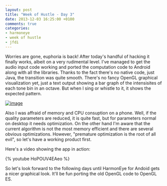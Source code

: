 ```yaml
---
layout: post
title: "Week of Hustle - Day 3"
date: 2013-12-03 16:25:00 +0100
comments: true
categories:
- harmoneye
- week of hustle
- jfdi
---
```

Worries are gone, euphoria is back! After today's handful of hacking it finally works, albeit on a very rudimental level. I've managed to get the audio input code working and ported the computation code to Android along with all the libraries. Thanks to the fact there's no native code, just Java, the transition was quite smooth. There's no fancy OpenGL graphical visualization yet, just a text output showing a bar graph of the intensisites of each tone bin in an octave. But when I sing or whistle to it, it shows the expected pattern.

<!--more-->

<a href="https://twitter.com/bzamecnik/status/407922221277904896/photo/1" title="The original tweet"><img alt="image" src="http://media.tumblr.com/e1c0f6c4a9259a9d59214cb46a52b114/tumblr_inline_mx91zfxcjI1s2upa7.jpg" /></a>

Also I was affraid of memory and CPU consuption on a phone. Well, if the quality parameters are reduced, it is quite fast, but for parameters normal on desktop it needs optimization. On the other hand I'm aware that the current algorithm is not the most memory efficient and there are several obvious optimizations. However, "premature optimization is the root of all evil", so let's have a working product first.

Here's a video showing the app in action:

{% youtube HoPOUV4EAeo %}

So let's look forward to the following days until HarmonEye for Andoid gets a nicer graphical look. It'll be fun porting the old OpenGL code to OpenGL ES.
